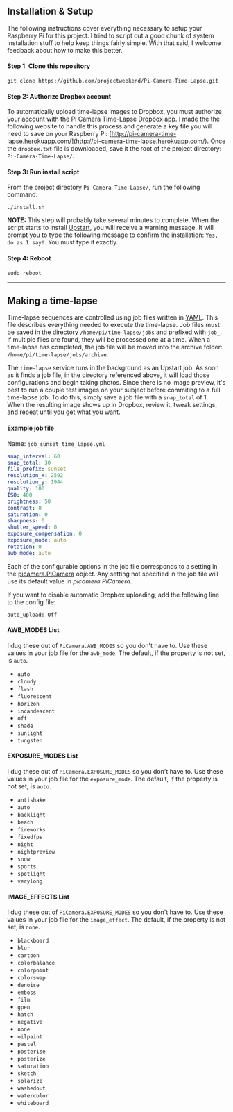 ## Installation & Setup
The following instructions cover everything necessary to setup your Raspberry Pi for this project. I tried to script out a good chunk of system installation stuff to help keep things fairly simple. With that said, I welcome feedback about how to make this better.

#### Step 1: Clone this repository

```
git clone https://github.com/projectweekend/Pi-Camera-Time-Lapse.git
```

#### Step 2: Authorize Dropbox account
To automatically upload time-lapse images to Dropbox, you must authorize your account with the Pi Camera Time-Lapse Dropbox app. I made the the following website to handle this process and generate a key file you will need to save on your Raspberry Pi: [http://pi-camera-time-lapse.herokuapp.com/](http://pi-camera-time-lapse.herokuapp.com/). Once the `dropbox.txt` file is downloaded, save it the root of the project directory: `Pi-Camera-Time-Lapse/`.

#### Step 3: Run install script

From the project directory `Pi-Camera-Time-Lapse/`, run the following command:

```
./install.sh
```

**NOTE:** This step will probably take several minutes to complete. When the script starts to install [Upstart](http://upstart.ubuntu.com/), you will receive a warning message. It will prompt you to type the following message to confirm the installation: `Yes, do as I say!`. You must type it exactly.

#### Step 4: Reboot

```
sudo reboot
```

-------------------------------------------------------------------------------

## Making a time-lapse

Time-lapse sequences are controlled using job files written in [YAML](http://en.wikipedia.org/wiki/YAML). This file describes everything needed to execute the time-lapse. Job files must be saved in the directory `/home/pi/time-lapse/jobs` and prefixed with `job_`. If multiple files are found, they will be processed one at a time. When a time-lapse has completed, the job file will be moved into the archive folder: `/home/pi/time-lapse/jobs/archive`.

The `time-lapse` service runs in the background as an Upstart job. As soon as it finds a job file, in the directory referenced above, it will load those configurations and begin taking photos. Since there is no image preview, it's best to run a couple test images on your subject before commiting to a full time-lapse job. To do this, simply save a job file with a `snap_total` of 1. When the resulting image shows up in Dropbox, review it, tweak settings, and repeat until you get what you want.

#### Example job file

Name: `job_sunset_time_lapse.yml`

~~~yaml
snap_interval: 60
snap_total: 30
file_prefix: sunset
resolution_x: 2592
resolution_y: 1944
quality: 100
ISO: 400
brightness: 50
contrast: 0
saturation: 0
sharpness: 0
shutter_speed: 0
exposure_compensation: 0
exposure_mode: auto
rotation: 0
awb_mode: auto
~~~

Each of the configurable options in the job file corresponds to a setting in the [picamera.PiCamera](http://picamera.readthedocs.org/en/latest/api.html#picamera.PiCamera) object. Any setting not specified in the job file will use its default value in *picamera.PiCamera*.

If you want to disable automatic Dropbox uploading, add the following line to the config file:

```
auto_upload: Off
```

#### AWB_MODES List

I dug these out of `PiCamera.AWB_MODES` so you don't have to. Use these values in your job file for the `awb_mode`. The default, if the property is not set, is `auto`.

* `auto`
* `cloudy`
* `flash`
* `fluorescent`
* `horizon`
* `incandescent`
* `off`
* `shade`
* `sunlight`
* `tungsten`

#### EXPOSURE_MODES List

I dug these out of `PiCamera.EXPOSURE_MODES` so you don't have to. Use these values in your job file for the `exposure_mode`. The default, if the property is not set, is `auto`.

* `antishake`
* `auto`
* `backlight`
* `beach`
* `fireworks`
* `fixedfps`
* `night`
* `nightpreview`
* `snow`
* `sports`
* `spotlight`
* `verylong`

#### IMAGE_EFFECTS List

I dug these out of `PiCamera.EXPOSURE_MODES` so you don't have to. Use these values in your job file for the `image_effect`. The default, if the property is not set, is `none`.

* `blackboard`
* `blur`
* `cartoon`
* `colorbalance`
* `colorpoint`
* `colorswap`
* `denoise`
* `emboss`
* `film`
* `gpen`
* `hatch`
* `negative`
* `none`
* `oilpaint`
* `pastel`
* `posterise`
* `posterize`
* `saturation`
* `sketch`
* `solarize`
* `washedout`
* `watercolor`
* `whiteboard`
